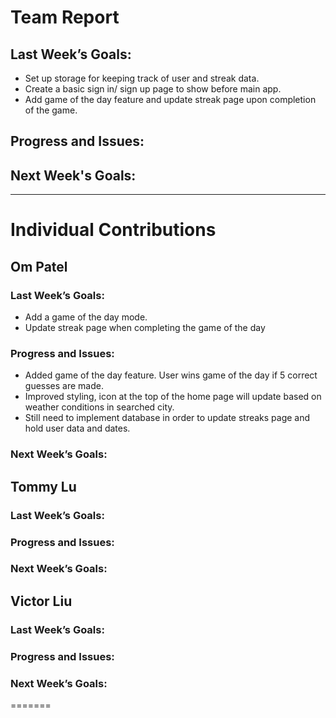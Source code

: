 # Team Report

## Last Week’s Goals:
- Set up storage for keeping track of user and streak data.
- Create a basic sign in/ sign up page to show before main app.
- Add game of the day feature and update streak page upon completion of the game.
  
## Progress and Issues:

## Next Week's Goals:

---

# Individual Contributions

## Om Patel

### Last Week’s Goals:
- Add a game of the day mode.
- Update streak page when completing the game of the day

### Progress and Issues:
- Added game of the day feature. User wins game of the day if 5 correct guesses are made.
- Improved styling, icon at the top of the home page will update based on weather conditions in searched city.
- Still need to implement database in order to update streaks page and hold user data and dates.
  
### Next Week’s Goals:

## Tommy Lu
### Last Week’s Goals:

### Progress and Issues:

### Next Week’s Goals:


## Victor Liu

### Last Week’s Goals:

### Progress and Issues:

### Next Week’s Goals:
=======
